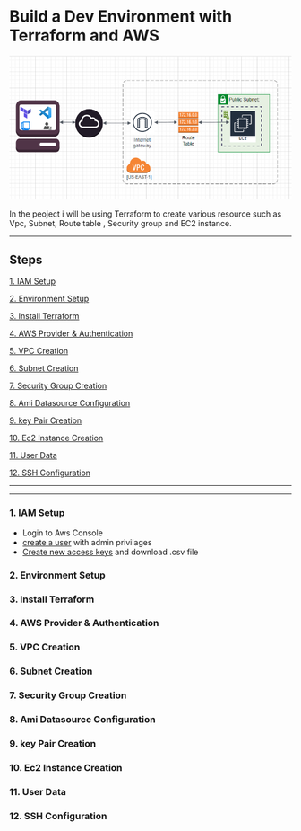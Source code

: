 # Build a Dev Environment with Terraform and AWS

![Architecture](https://github.com/ArcProjects/terraformaws-deploy/blob/docwriter/images/image.png?raw=true)

In the peoject i will be using Terraform to create various resource such as Vpc, Subnet, Route table , Security group and EC2 instance.
- - -

## Steps

[1. IAM Setup](#IAM-Setup)

[2. Environment Setup](#Environment-Setup)

[3. Install Terraform](#Install-Terraform)

[4. AWS Provider & Authentication](#AWS-Provider-&-Authentication)

[5. VPC Creation](#VPC-Creation)

[6. Subnet Creation](#Subnet-Creation)

[7. Security Group Creation](#Security-Group-Creation)

[8. Ami Datasource Configuration](#Ami-Datasource-Configuration)

[9. key Pair Creation](#key-Pair-Creation)

[10. Ec2 Instance Creation](#Ec2-Instance-Creation)

[11. User Data](#User-Data)

[12. SSH Configuration](#SSH-Configuration)
- - - - -
- - -

### 1. IAM Setup
* Login to Aws Console
* [create a user](https://docs.aws.amazon.com/IAM/latest/UserGuide/id_users_create.html) with admin privilages
* [Create new access keys](https://docs.aws.amazon.com/IAM/latest/UserGuide/id_credentials_access-keys.html) and download .csv file

### 2. Environment Setup

### 3. Install Terraform

### 4. AWS Provider & Authentication

### 5. VPC Creation

### 6. Subnet Creation

### 7. Security Group Creation

### 8. Ami Datasource Configuration

### 9. key Pair Creation

### 10. Ec2 Instance Creation
### 11. User Data 

### 12. SSH Configuration
